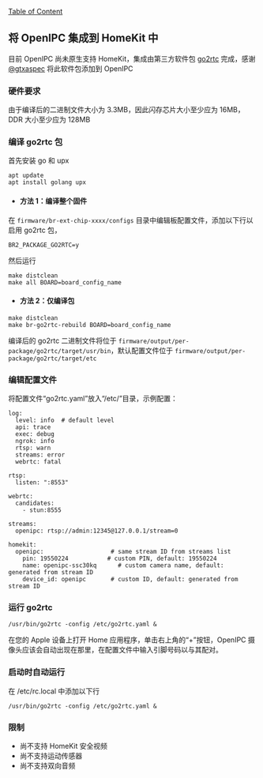 [Table of Content](../README.md)

将 OpenIPC 集成到 HomeKit 中 
---

目前 OpenIPC 尚未原生支持 HomeKit，集成由第三方软件包 [go2rtc](https://github.com/AlexxIT/go2rtc "go2rtc") 完成，感谢 [@gtxaspec](https://github.com/gtxaspec "@gtxaspec") 将此软件包添加到 OpenIPC

### 硬件要求

由于编译后的二进制文件大小为 3.3MB，因此闪存芯片大小至少应为 16MB，DDR 大小至少应为 128MB

### 编译 go2rtc 包

首先安装 go 和 upx
```
apt update
apt install golang upx
```
- #### 方法 1：编译整个固件 
在 `firmware/br-ext-chip-xxxx/configs` 目录中编辑板配置文件，添加以下行以启用 go2rtc 包，
```
BR2_PACKAGE_GO2RTC=y
```
然后运行
```
make distclean
make all BOARD=board_config_name
```
- #### 方法 2：仅编译包 
```
make distclean
make br-go2rtc-rebuild BOARD=board_config_name
```


编译后的 go2rtc 二进制文件将位于 `firmware/output/per-package/go2rtc/target/usr/bin`，默认配置文件位于 `firmware/output/per-package/go2rtc/target/etc`

### 编辑配置文件

将配置文件“go2rtc.yaml”放入“/etc/”目录，示例配置：

```
log:
  level: info  # default level
  api: trace
  exec: debug
  ngrok: info
  rtsp: warn
  streams: error
  webrtc: fatal

rtsp:
  listen: ":8553"

webrtc:
  candidates:
    - stun:8555

streams:
  openipc: rtsp://admin:12345@127.0.0.1/stream=0

homekit:
  openipc:                   # same stream ID from streams list
    pin: 19550224           # custom PIN, default: 19550224
    name: openipc-ssc30kq      # custom camera name, default: generated from stream ID
    device_id: openipc       # custom ID, default: generated from stream ID
```

### 运行 go2rtc

```
/usr/bin/go2rtc -config /etc/go2rtc.yaml &
```

在您的 Apple 设备上打开 Home 应用程序，单击右上角的“+”按钮，OpenIPC 摄像头应该会自动出现在那里，在配置文件中输入引脚号码以与其配对。

### 启动时自动运行

在 /etc/rc.local 中添加以下行

```
/usr/bin/go2rtc -config /etc/go2rtc.yaml &
```

### 限制

- 尚不支持 HomeKit 安全视频
- 尚不支持运动传感器
- 尚不支持双向音频

